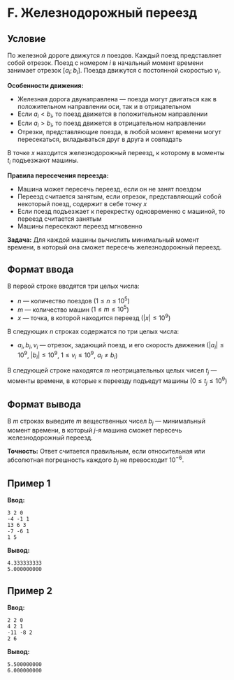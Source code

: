 # F. Железнодорожный переезд

## Условие

По железной дороге движутся $n$ поездов. Каждый поезд представляет собой отрезок. Поезд с номером $i$ в начальный момент
времени занимает отрезок $[a_i; b_i]$. Поезда движутся с постоянной скоростью $v_i$.

**Особенности движения:**

- Железная дорога двунаправлена — поезда могут двигаться как в положительном направлении оси, так и в отрицательном
- Если $a_i < b_i$, то поезд движется в положительном направлении
- Если $a_i > b_i$, то поезд движется в отрицательном направлении
- Отрезки, представляющие поезда, в любой момент времени могут пересекаться, вкладываться друг в друга и совпадать

В точке $x$ находится железнодорожный переезд, к которому в моменты $t_i$ подъезжают машины.

**Правила пересечения переезда:**

- Машина может пересечь переезд, если он не занят поездом
- Переезд считается занятым, если отрезок, представляющий собой некоторый поезд, содержит в себе точку $x$
- Если поезд подъезжает к перекрестку одновременно с машиной, то переезд считается занятым
- Машины пересекают переезд мгновенно

**Задача:** Для каждой машины вычислить минимальный момент времени, в который она сможет пересечь железнодорожный
переезд.

## Формат ввода

В первой строке вводятся три целых числа:

- $n$ — количество поездов ($1 \leq n \leq 10^5$)
- $m$ — количество машин ($1 \leq m \leq 10^5$)
- $x$ — точка, в которой находится переезд ($|x| \leq 10^9$)

В следующих $n$ строках содержатся по три целых числа:

- $a_i, b_i, v_i$ — отрезок, задающий поезд, и его скорость
  движения ($|a_i| \leq 10^9$, $|b_i| \leq 10^9$, $1 \leq v_i \leq 10^9$, $a_i \neq b_i$)

В следующей строке находятся $m$ неотрицательных целых чисел $t_j$ — моменты времени, в которые к переезду подъедут
машины ($0 \leq t_j \leq 10^9$)

## Формат вывода

В $m$ строках выведите $m$ вещественных чисел $b_j$ — минимальный момент времени, в который $j$-я машина сможет пересечь
железнодорожный переезд.

**Точность:** Ответ считается правильным, если относительная или абсолютная погрешность каждого $b_j$ не
превосходит $10^{-6}$.

## Пример 1

**Ввод:**

```
3 2 0
-4 -1 1
13 6 3
-7 -6 1
1 5
```

**Вывод:**

```
4.333333333
5.000000000
```

## Пример 2

**Ввод:**

```
2 2 0
4 2 1
-11 -8 2
2 6
```

**Вывод:**

```
5.500000000
6.000000000
```

